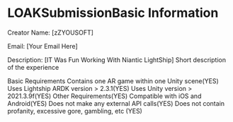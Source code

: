 # LOAKSubmissionBasic Information
Creator Name: [zZYOUSOFT]



Email: [Your Email Here]



Description: [IT Was Fun Working With Niantic LightShip]
Short description of the experience




Basic Requirements
 Contains one AR game within one Unity scene(YES)
 Uses Lightship ARDK version > 2.3.1(YES)
 Uses Unity version > 2021.3.9f(YES)
Other Requirements(YES)
 Compatible with iOS and Android(YES)
 Does not make any external API calls(YES)
 Does not contain profanity, excessive gore, gambling, etc (YES)
